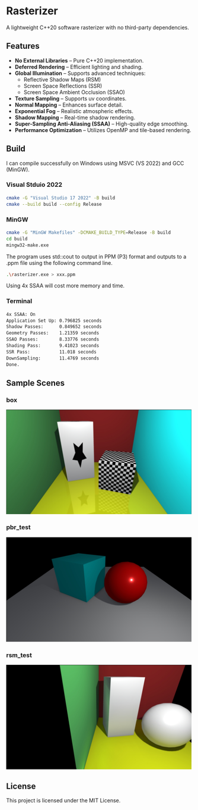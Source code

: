 # Rasterizer
A lightweight C++20 software rasterizer with no third-party dependencies.

## Features
- **No External Libraries** – Pure C++20 implementation.
- **Deferred Rendering** – Efficient lighting and shading.
- **Global Illumination** – Supports advanced techniques:
  - Reflective Shadow Maps (RSM)
  - Screen Space Reflections (SSR)
  - Screen Space Ambient Occlusion (SSAO)
- **Texture Sampling** – Supports uv coordinates.
- **Normal Mapping** – Enhances surface detail.
- **Exponential Fog** – Realistic atmospheric effects.
- **Shadow Mapping** – Real-time shadow rendering.
- **Super-Sampling Anti-Aliasing (SSAA)** – High-quality edge smoothing.
- **Performance Optimization** – Utilizes OpenMP and tile-based rendering.

## Build
I can compile successfully on Windows using MSVC (VS 2022) and GCC (MinGW). 

### Visual Stduio 2022
```sh
cmake -G "Visual Studio 17 2022" -B build
cmake --build build --config Release
```

### MinGW
```sh
cmake -G "MinGW Makefiles" -DCMAKE_BUILD_TYPE=Release -B build
cd build
mingw32-make.exe
```

The program uses std::cout to output in PPM (P3) format and outputs to a .ppm file using the following command line.
```sh
.\rasterizer.exe > xxx.ppm
```

Using 4x SSAA will cost more memory and time.
### Terminal
```sh
4x SSAA: On
Application Set Up: 0.796825 seconds
Shadow Passes:      0.849652 seconds
Geometry Passes:    1.21359 seconds
SSAO Passes:        8.33776 seconds
Shading Pass:       9.41023 seconds
SSR Pass:           11.018 seconds
DownSampling:       11.4769 seconds
Done.
```

## Sample Scenes
### box
<img src="image/box.png" width="500">

### pbr_test
<img src="image/pbr_test.png" width="500">

### rsm_test
<img src="image/rsm_test.png" width="500">

## License
This project is licensed under the MIT License.
